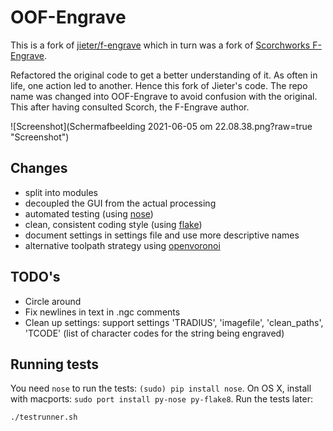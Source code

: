 # OOF-Engrave
This is a fork of [jieter/f-engrave](https://github.com/jieter/f-engrave)
which in turn was a fork of [Scorchworks F-Engrave](http://www.scorchworks.com/Fengrave/fengrave.html).

Refactored the original code to get a better understanding of it. As often in life, one action led to another. Hence this fork of Jieter's code.
The repo name was changed into OOF-Engrave to avoid confusion with the original. This after having consulted Scorch, the F-Engrave author.

![Screenshot](Schermafbeelding 2021-06-05 om 22.08.38.png?raw=true "Screenshot")

## Changes
 - split into modules
 - decoupled the GUI from the actual processing
 - automated testing (using [nose](http://pythontesting.net/framework/nose/nose-introduction))
 - clean, consistent coding style (using [flake](http://flake8.pycqa.org/en/latest/user/index.html))
 - document settings in settings file and use more descriptive names
 - alternative toolpath strategy using [openvoronoi](https://github.com/Blokkendoos/openvoronoi)
 
## TODO's
 - Circle around
 - Fix newlines in text in .ngc comments
 - Clean up settings: support settings 'TRADIUS', 'imagefile', 'clean_paths',  'TCODE' (list of character codes for the string being engraved)
 
## Running tests

You need `nose` to run the tests: `(sudo) pip install nose`. On OS X, install with macports: `sudo port install py-nose py-flake8`.
Run the tests later:
```
./testrunner.sh
```
